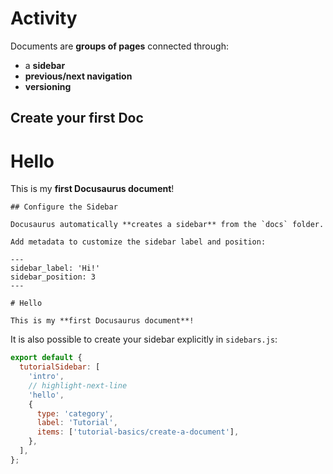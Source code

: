 # Activity

Documents are **groups of pages** connected through:

- a **sidebar**
- **previous/next navigation**
- **versioning**

## Create your first Doc

# Hello

This is my **first Docusaurus document**!
```
## Configure the Sidebar

Docusaurus automatically **creates a sidebar** from the `docs` folder.

Add metadata to customize the sidebar label and position:

---
sidebar_label: 'Hi!'
sidebar_position: 3
---

# Hello

This is my **first Docusaurus document**!
```

It is also possible to create your sidebar explicitly in `sidebars.js`:

```js title="sidebars.js"
export default {
  tutorialSidebar: [
    'intro',
    // highlight-next-line
    'hello',
    {
      type: 'category',
      label: 'Tutorial',
      items: ['tutorial-basics/create-a-document'],
    },
  ],
};
```
